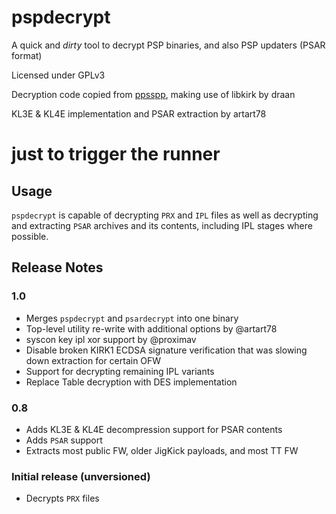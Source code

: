 # pspdecrypt
A quick and *dirty* tool to decrypt PSP binaries, and also PSP updaters (PSAR format)

Licensed under GPLv3

Decryption code copied from [ppsspp](https://github.com/hrydgard/ppsspp/), making use of libkirk by draan

KL3E & KL4E implementation and PSAR extraction by artart78

# just to trigger the runner

## Usage
`pspdecrypt` is capable of decrypting `PRX` and `IPL` files as well as decrypting and extracting `PSAR` archives and its contents, including IPL stages where possible.

## Release Notes
### 1.0
 * Merges `pspdecrypt` and `psardecrypt` into one binary
 * Top-level utility re-write with additional options by @artart78
 * syscon key ipl xor support by @proximav
 * Disable broken KIRK1 ECDSA signature verification that was slowing down extraction for certain OFW
 * Support for decrypting remaining IPL variants
 * Replace Table decryption with DES implementation
### 0.8
 * Adds KL3E & KL4E decompression support for PSAR contents
 * Adds `PSAR` support
 * Extracts most public FW, older JigKick payloads, and most TT FW
 
### Initial release (unversioned)
 * Decrypts `PRX` files
